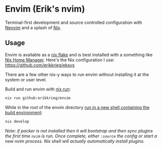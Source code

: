 # Envim (Erik's nvim)

Terminal-first development and source controlled configuration with [Neovim](https://github.com/neovim/neovim) and a splash of [Nix](https://nixos.org/guides/how-nix-works.html).

## Usage

Envim is available as a [nix flake](https://nixos.wiki/wiki/flakes) and is best installed with a something like [Nix Home Manager](https://github.com/nix-community/home-manager). Here's the Nix configuration I use: https://github.com/erikkrieg/eksys

There are a few other nix-y ways to run envim without installing it at the system or user level.

Build and run envim with [nix run](https://nixos.org/manual/nix/stable/command-ref/new-cli/nix3-run.html):
```sh
nix run github:erikkrieg/envim
```

While in the root of the envim directory [run in a new shell containing the build environment](https://nixos.org/manual/nix/stable/command-ref/new-cli/nix3-develop.html):
```sh
nix develop
```

_Note: if packer is not installed then it will bootstrap and then sync plugins the first time `nvim` is run. Once complete, either `:source` the config or start a new nvim process. Nix shell will actually automatically install plugins._

